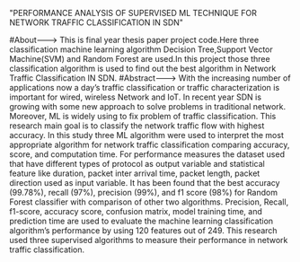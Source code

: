 "PERFORMANCE ANALYSIS OF SUPERVISED ML TECHNIQUE FOR NETWORK TRAFFIC CLASSIFICATION IN SDN"

#About--->
  This is final year thesis paper project code.Here three classification machine learning algorithm Decision Tree,Support Vector Machine(SVM) and Random Forest are used.In this project those three classification algorithm is used to find out the best algorithm in Network Traffic Classification IN SDN.
#Abstract--->
  With the increasing number of applications now a day’s traffic classification or traffic characterization is important for wired, wireless Network and IoT. In recent year SDN is growing with some new approach to solve problems in traditional network. Moreover, ML is widely using to fix problem of traffic classification. This research main goal is to classify the network traffic flow with highest accuracy. In this study three ML algorithm were used to interpret the most appropriate algorithm for network traffic classification comparing accuracy, score, and computation time. For performance measures the dataset used that have different types of protocol as output variable and statistical feature like duration, packet inter arrival time, packet length, packet direction used as input variable. It has been found that the best accuracy (99.78%), recall (97%), precision (99%), and f1 score (98%) for Random Forest classifier with comparison of other two algorithms. Precision, Recall, f1-score, accuracy score, confusion matrix, model training time, and prediction time are used to evaluate the machine learning classification algorithm’s performance by using 120 features out of 249. This research used three supervised algorithms to measure their performance in network traffic classification.
